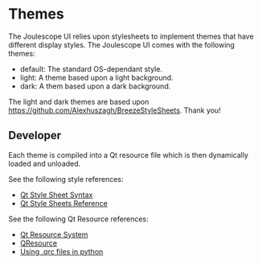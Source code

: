 
# Themes

The Joulescope UI relies upon stylesheets to implement themes that
have different display styles.  The Joulescope UI comes with the
following themes:

* default: The standard OS-dependant style.
* light: A theme based upon a light background.
* dark: A them based upon a dark background.

The light and dark themes are based upon 
https://github.com/Alexhuszagh/BreezeStyleSheets.  Thank you!


## Developer

Each theme is compiled into a Qt resource file which is then dynamically
loaded and unloaded.

See the following style references:

* [Qt Style Sheet Syntax](https://doc.qt.io/Qt-5/stylesheet-syntax.html)
* [Qt Style Sheets Reference](https://doc.qt.io/qt-5/stylesheet-reference.html)

See the following Qt Resource references:

* [Qt Resource System](https://doc.qt.io/qt-5/resources.html)
* [QResource](https://doc.qt.io/qt-5/qresource.html#registerResource)
* [Using .qrc files in python](https://doc.qt.io/qtforpython/tutorials/basictutorial/qrcfiles.html)
